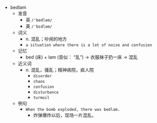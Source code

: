 - bedlam
  - 发音
    - 英 `/'bedləm/`
    - 美 `/'bɛdləm/`
  - 词义
    - n. 混乱；吵闹的地方
    - `a situation where there is a lot of noise and confusion`
  - 记忆
    - bed (床) + lam (音似： “乱”) → 衣服袜子扔一床 → 混乱
  - 近义词
    - n. 混乱，骚乱；精神病院，疯人院
      - `disorder`
      - `chaos`
      - `confusion`
      - `disturbance`
      - `turmoil`
  - 例句
    - `When the bomb exploded, there was bedlam.`
      - 炸弹爆炸以后，现场一片混乱。

